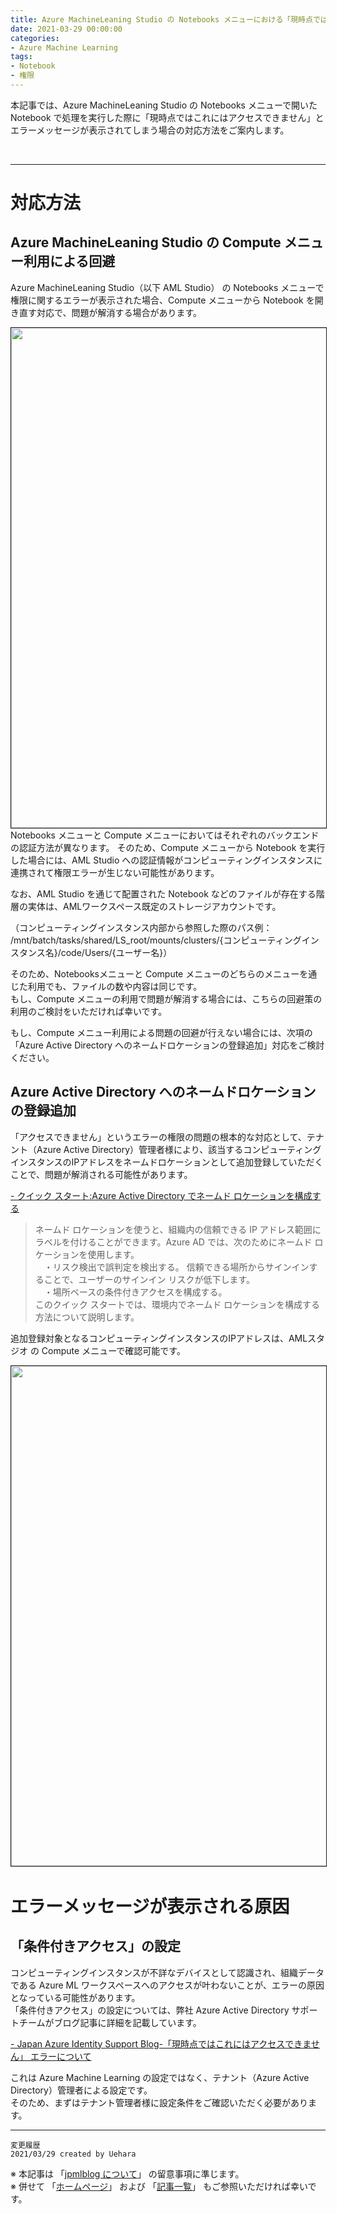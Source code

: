```yaml
---
title: Azure MachineLeaning Studio の Notebooks メニューにおける「現時点ではこれにはアクセスできません」エラーへの対応方法
date: 2021-03-29 00:00:00
categories:
- Azure Machine Learning
tags:
- Notebook
- 権限
---
```

本記事では、Azure MachineLeaning Studio の Notebooks メニューで開いた Notebook で処理を実行した際に「現時点ではこれにはアクセスできません」とエラーメッセージが表示されてしまう場合の対応方法をご案内します。
<!-- more -->
<br>

***
# 対応方法
## Azure MachineLeaning Studio の Compute メニュー利用による回避
Azure MachineLeaning Studio（以下 AML Studio） の Notebooks メニューで権限に関するエラーが表示された場合、Compute メニューから Notebook を開き直す対応で、問題が解消する場合があります。  

<img src="https://jpmlblog.github.io/images/AML-cannot-use-notebook/notebook1.jpg" width=800px border="1">  
Notebooks メニューと Compute メニューにおいてはそれぞれのバックエンドの認証方法が異なります。  
そのため、Compute メニューから Notebook を実行した場合には、AML Studio への認証情報がコンピューティングインスタンスに連携されて権限エラーが生じない可能性があります。  

なお、AML Studio を通じて配置された Notebook などのファイルが存在する階層の実体は、AMLワークスペース既定のストレージアカウントです。　　

（コンピューティングインスタンス内部から参照した際のパス例： /mnt/batch/tasks/shared/LS_root/mounts/clusters/{コンピューティングインスタンス名}/code/Users/{ユーザー名}）　　

そのため、Notebooksメニューと Compute メニューのどちらのメニューを通じた利用でも、ファイルの数や内容は同じです。  
もし、Compute メニューの利用で問題が解消する場合には、こちらの回避策の利用のご検討をいただければ幸いです。  

もし、Compute メニュー利用による問題の回避が行えない場合には、次項の「Azure Active Directory へのネームドロケーションの登録追加」対応をご検討ください。


## Azure Active Directory へのネームドロケーションの登録追加

「アクセスできません」というエラーの権限の問題の根本的な対応として、テナント（Azure Active Directory）管理者様により、該当するコンピューティング インスタンスのIPアドレスをネームドロケーションとして追加登録していただくことで、問題が解消される可能性があります。

[- クイック スタート:Azure Active Directory でネームド ロケーションを構成する](https://docs.microsoft.com/ja-jp/azure/active-directory/reports-monitoring/quickstart-configure-named-locations)
>ネームド ロケーションを使うと、組織内の信頼できる IP アドレス範囲にラベルを付けることができます。Azure AD では、次のためにネームド ロケーションを使用します。  
　・リスク検出で誤判定を検出する。 信頼できる場所からサインインすることで、ユーザーのサインイン リスクが低下します。  
　・場所ベースの条件付きアクセスを構成する。  
このクイック スタートでは、環境内でネームド ロケーションを構成する方法について説明します。

追加登録対象となるコンピューティングインスタンスのIPアドレスは、AMLスタジオ の Compute メニューで確認可能です。  

<img src="https://jpmlblog.github.io/images/AML-cannot-use-notebook/notebook2.jpg" width=800px border="1">
　　

# エラーメッセージが表示される原因
## 「条件付きアクセス」の設定
コンピューティングインスタンスが不詳なデバイスとして認識され、組織データである Azure ML ワークスペースへのアクセスが叶わないことが、エラーの原因となっている可能性があります。   
「条件付きアクセス」の設定については、弊社 Azure Active Directory サポートチームがブログ記事に詳細を記載しています。
 
[ - Japan Azure Identity Support Blog-「現時点ではこれにはアクセスできません」 エラーについて](https://jpazureid.github.io/blog/azure-active-directory/conditional-cannot-access-rightnow/)
 
 
これは Azure Machine Learning の設定ではなく、テナント（Azure Active Directory）管理者による設定です。  
そのため、まずはテナント管理者様に設定条件をご確認いただく必要があります。


***
`変更履歴`  
`2021/03/29 created by Uehara`

※ 本記事は 「[jpmlblog について](https://jpmlblog.github.io/blog/2020/01/01/about-jpmlblog/)」 の留意事項に準じます。  
※ 併せて 「[ホームページ](https://jpmlblog.github.io/blog/)」 および 「[記事一覧](https://jpmlblog.github.io/blog/archives/)」 もご参照いただければ幸いです。  